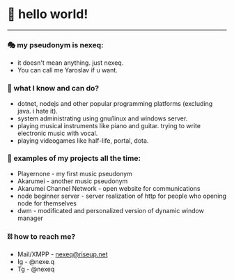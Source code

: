 # 👋 hello world!
<hr>

### 🎭 my pseudonym is nexeq:
- it doesn't mean anything. just nexeq.
- You can call me Yaroslav if u want.

### 🤔 what I know and can do?
- dotnet, nodejs and other popular programming platforms (excluding java. i hate it).
- system administrating using gnu/linux and windows server.
- playing musical instruments like piano and guitar. trying to write electronic music with vocal.
- playing videogames like half-life, portal, dota.

### 🧐 examples of my projects all the time:
- Playernone - my first music pseudonym
- Akarumei - another music pseudonym
- Akarumei Channel Network - open website for communications
- node beginner server - server realization of http for people who opening node for themselves
- dwm - modificated and personalized version of dynamic window manager

### ⛓ how to reach me?
- Mail/XMPP - nexeq@riseup.net
- Ig - @nexe.q
- Tg - @nexeq
